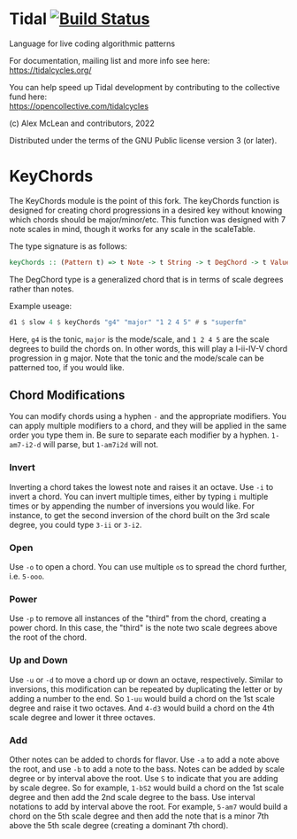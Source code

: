 
Tidal [![Build Status](https://github.com/tidalcycles/Tidal/workflows/ci/badge.svg)](https://github.com/tidalcycles/Tidal/actions)
=====

Language for live coding algorithmic patterns

For documentation, mailing list and more info see here:  
  https://tidalcycles.org/

You can help speed up Tidal development by contributing to the collective fund here:  
  https://opencollective.com/tidalcycles

(c) Alex McLean and contributors, 2022

Distributed under the terms of the GNU Public license version 3 (or later).

# KeyChords

The KeyChords module is the point of this fork.
The keyChords function is designed for creating chord progressions in a desired
key without knowing which chords should be major/minor/etc.
This function was designed with 7 note scales in mind, though it works for
any scale in the scaleTable.

The type signature is as follows:
```haskell
keyChords :: (Pattern t) => t Note -> t String -> t DegChord -> t ValueMap
```
The DegChord type is a generalized chord that is in terms of scale degrees
rather than notes.

Example useage:
```haskell
d1 $ slow 4 $ keyChords "g4" "major" "1 2 4 5" # s "superfm"
```
Here, `g4` is the tonic, `major` is the mode/scale, and `1 2 4 5` are the scale degrees to build the chords on.
In other words, this will play a I-ii-IV-V chord progression in g major.
Note that the tonic and the mode/scale can be patterned too, if you would like.

## Chord Modifications

You can modify chords using a hyphen `-` and the appropriate modifiers.
You can apply multiple modifiers to a chord, and they will be applied in the
same order you type them in.
Be sure to separate each modifier by a hyphen. `1-am7-i2-d` will parse, but
`1-am7i2d` will not.

### Invert

Inverting a chord takes the lowest note and raises it an octave.
Use `-i` to invert a chord.
You can invert multiple times, either by typing `i` multiple times or by
appending the number of inversions you would like.
For instance, to get the second inversion of the chord built on the 3rd scale
degree, you could type `3-ii` or `3-i2`.

### Open

Use `-o` to open a chord.
You can use multiple `o`s to spread the chord further, i.e. `5-ooo`.

### Power

Use `-p` to remove all instances of the "third" from the chord, 
creating a power chord.
In this case, the "third" is the note two scale degrees above the root of the
chord.

### Up and Down

Use `-u` or `-d` to move a chord up or down an octave, respectively.
Similar to inversions, this modification can be repeated by duplicating the
letter or by adding a number to the end.
So `1-uu` would build a chord on the 1st scale degree and raise it two octaves.
And `4-d3` would build a chord on the 4th scale degree and lower it three
octaves.

### Add

Other notes can be added to chords for flavor.
Use `-a` to add a note above the root, and use `-b` to add a note to the bass.
Notes can be added by scale degree or by interval above the root.
Use `S` to indicate that you are adding by scale degree.
So for example, `1-bS2` would build a chord on the 1st scale degree and then add
the 2nd scale degree to the bass.
Use interval notations to add by interval above the root.
For example, `5-am7` would build a chord on the 5th scale degree and then add
the note that is a minor 7th above the 5th scale degree (creating a dominant
7th chord).
